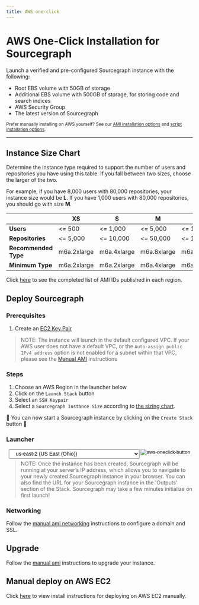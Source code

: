 ```yaml
---
title: AWS one-click
---
```


<style>
.launcher {
	margin:  0.5em;
  width: 100%;
}
.launcher > select {
  width: 70%;
  font-size: 1em;
	padding: 0.2em 1em;
	margin-right: 0.25em;
  display: inline-block;
  float: left;
}
</style>

# AWS One-Click Installation for Sourcegraph

Launch a verified and pre-configured Sourcegraph instance with the following:

- Root EBS volume with 50GB of storage
- Additional EBS volume with 500GB of storage, for storing code and search indices
- AWS Security Group
- The latest version of Sourcegraph

<small>Prefer manually installing on AWS yourself? See our [AMI installation options](aws-ami.md) and [script installation options](../single-node/script.md).</small>

---

## Instance Size Chart

Determine the instance type required to support the number of users and repositories you have using this table. If you fall between two sizes, choose the larger of the two.

For example, if you have 8,000 users with 80,000 repositories, your instance size would be **L**. If you have 1,000 users with 80,000 repositories, you should go with size **M**.

|                      | **XS**      | **S**       | **M**       | **L**        | **XL**       |
| -------------------- | ----------- | ----------- | ----------- | ------------ | ------------ |
| **Users**            | _<=_ 500    | _<=_ 1,000  | _<=_ 5,000  | _<=_ 10,000  | _<=_ 20,000  |
| **Repositories**     | _<=_ 5,000  | _<=_ 10,000 | _<=_ 50,000 | _<=_ 100,000 | _<=_ 250,000 |
| **Recommended Type** | m6a.2xlarge | m6a.4xlarge | m6a.8xlarge | m6a.12xlarge | m6a.24xlarge |
| **Minimum Type**     | m6a.2xlarge | m6a.2xlarge | m6a.4xlarge | m6a.8xlarge  | m6a.12xlarge |

Click [here](https://github.com/sourcegraph/deploy#amazon-ec2-amis) to see the completed list of AMI IDs published in each region.

## Deploy Sourcegraph

### Prerequisites

1. Create an [EC2 Key Pair](https://docs.aws.amazon.com/AWSEC2/latest/UserGuide/create-key-pairs.html)

>NOTE: The instance will launch in the default configured VPC. If your AWS user does not have a default VPC, or the `Auto-assign public IPv4 address` option is not enabled for a subnet within that VPC, please see the [Manual AMI](aws-ami.md) instructions

### Steps

1. Choose an AWS Region in the launcher below
2. Click on the `Launch Stack` button
3. Select an `SSH Keypair`
4. Select a `Sourcegraph Instance Size` according to [the sizing chart](#instance-size-chart).

 🎉 You can now start a Sourcegraph instance by clicking on the `Create Stack` button 🎉

### Launcher
<!-- ref: https://aws.amazon.com/blogs/devops/construct-your-own-launch-stack-url/ -->
<form class="launcher" name="launcher" action="" target="_blank" >
  <select name="region">
    <option value="us-east-2">us-east-2 (US East (Ohio))</option>
    <option value="us-east-1">us-east-1 (US East (N. Virginia))</option>
    <option value="us-west-1">us-west-1 (US West (N. California))</option>
    <option value="us-west-2">us-west-2 (US West (Oregon))</option>
    <option value="af-south-1">af-south-1 (Africa (Cape Town))</option>
    <option value="ap-east-1">ap-east-1 (Asia Pacific (Hong Kong))</option>
    <option value="ap-southeast-3">ap-southeast-3 (Asia Pacific (Jakarta))</option>
    <option value="ap-south-1">ap-south-1 (Asia Pacific (Mumbai))</option>
    <option value="ap-northeast-2">ap-northeast-2 (Asia Pacific (Seoul))</option>
    <option value="ap-southeast-1">ap-southeast-1 (Asia Pacific (Singapore))</option>
    <option value="ap-southeast-2">ap-southeast-2 (Asia Pacific (Sydney))</option>
    <option value="ap-northeast-1">ap-northeast-1 (Asia Pacific (Tokyo))</option>
    <option value="ca-central-1">ca-central-1 (Canada (Central))</option>
    <option value="eu-central-1">eu-central-1 (Europe (Frankfurt)</option>
    <option value="eu-west-1">eu-west-1 (Europe (Ireland))</option>
    <option value="eu-west-2">eu-west-2 (Europe (London)</option>
    <option value="eu-south-1">eu-south-1 (Europe (Milan))</option>
    <option value="eu-west-3">eu-west-3 (Europe (Paris))</option>
    <option value="eu-north-1">eu-north-1 (Europe (Stockholm))</option>
    <option value="me-south-1">me-south-1 (Middle East (Bahrain))</option>
    <option value="me-central-1">me-central-1 (Middle East (UAE))</option>
    <option value="sa-east-1">sa-east-1 (South America (São Paulo))</option>
  </select>
  <input class="submit-btn" formaction="https://console.aws.amazon.com/cloudformation/home#/stacks/quickcreate?stackName=Sourcegraph&templateURL=https://sourcegraph-cloudformation.s3.us-west-2.amazonaws.com/sg-basic.yaml" type="image" alt="aws-oneclick-button" src="https://s3.amazonaws.com/cloudformation-examples/cloudformation-launch-stack.png"/>
</form>

> NOTE: Once the instance has been created, Sourcegraph will be running at your server’s IP address, which allows you to navigate to your newly created Sourcegraph instance in your browser. You can also find the URL for your Sourcegraph instance in the 'Outputs' section of the Stack. Sourcegraph may take a few minutes initialize on first launch!

### Networking

Follow the [manual ami networking](aws-ami.md#networking) instructions to configure a domain and SSL.

## Upgrade

Follow the [manual ami](aws-ami.md#upgrade) instructions to upgrade your instance.

## Manual deploy on AWS EC2

Click [here](aws-ami.md) to view install instructions for deploying on AWS EC2 manually.

